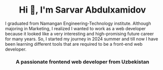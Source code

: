 <h1 align="center">Hi 👋, I'm Sarvar Abdulxamidov</h1>
<p aling="center" >I graduated from Namangan Engineering-Technology institute. Although majoring in Marketing, I realized I wanted to work as a web developer because it looked
like a very interesting and high-promising future career for many years. So, I started my journey in 2024 summer
and till now I have been learning different tools that are required to be a front-end web developer.</p>
<h3 align="center">A passionate frontend web developer from Uzbekistan</h3>
